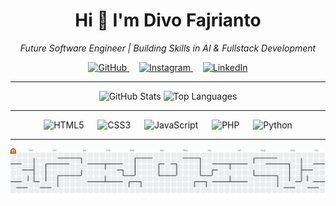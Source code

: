 <h1 align="center">Hi 👋 I'm Divo Fajrianto</h1>
<p align="center"><i>Future Software Engineer | Building Skills in AI & Fullstack Development</i></p>

<div align="center">
  <a href="https://github.com/divofajrianto24" target="_blank" rel="noopener noreferrer">
    <img src="https://www.vectorlogo.zone/logos/github/github-icon.svg" height="36" alt="GitHub" />
  </a>
  <img width="12" />
  <a href="https://instagram.com/divosphere" target="_blank" rel="noopener noreferrer">
    <img src="https://www.vectorlogo.zone/logos/instagram/instagram-icon.svg" height="36" alt="Instagram" />
  </a>
  <img width="12" />
  <a href="https://www.linkedin.com/in/divo-fajrianto-168150383/" target="_blank" rel="noopener noreferrer">
    <img src="https://www.vectorlogo.zone/logos/linkedin/linkedin-icon.svg" height="36" alt="LinkedIn" />
  </a>
</div>

---

<div align="center">
  <img src="https://github-readme-stats.vercel.app/api?username=divofajrianto24&show_icons=true&include_all_commits=true&count_private=true&theme=dracula&hide_border=false&cache_seconds=21600&v=3" height="160" alt="GitHub Stats" />
  <img src="https://github-readme-stats.vercel.app/api/top-langs?username=divofajrianto24&locale=en&hide_title=false&layout=compact&card_width=320&langs_count=5&theme=dracula&hide_border=false&cache_seconds=1800" height="160" alt="Top Languages" />
</div>

---

<div align="center">
  <img src="https://cdn.jsdelivr.net/gh/devicons/devicon/icons/html5/html5-original.svg" height="44" alt="HTML5" />
  <img width="14" />
  <img src="https://cdn.jsdelivr.net/gh/devicons/devicon/icons/css3/css3-original.svg" height="44" alt="CSS3" />
  <img width="14" />
  <img src="https://cdn.jsdelivr.net/gh/devicons/devicon/icons/javascript/javascript-original.svg" height="44" alt="JavaScript" />
  <img width="14" />
  <img src="https://cdn.jsdelivr.net/gh/devicons/devicon/icons/php/php-original.svg" height="44" alt="PHP" />
  <img width="14" />
  <img src="https://cdn.jsdelivr.net/gh/devicons/devicon/icons/python/python-original.svg" height="44" alt="Python" />
</div>

---

<picture>
  <source media="(prefers-color-scheme: dark)" srcset="https://raw.githubusercontent.com/divofajrianto24/divofajrianto24/output/pacman-contribution-graph-dark.svg">
  <source media="(prefers-color-scheme: light)" srcset="https://raw.githubusercontent.com/divofajrianto24/divofajrianto24/output/pacman-contribution-graph.svg">
  <img alt="Pacman contribution graph" src="https://raw.githubusercontent.com/divofajrianto24/divofajrianto24/output/pacman-contribution-graph.svg">
</picture>

